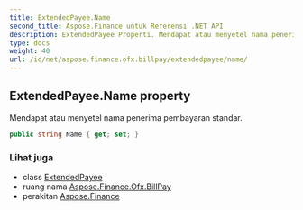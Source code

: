 ```yaml
---
title: ExtendedPayee.Name
second_title: Aspose.Finance untuk Referensi .NET API
description: ExtendedPayee Properti. Mendapat atau menyetel nama penerima pembayaran standar.
type: docs
weight: 40
url: /id/net/aspose.finance.ofx.billpay/extendedpayee/name/
---
```

## ExtendedPayee.Name property

Mendapat atau menyetel nama penerima pembayaran standar.

```csharp
public string Name { get; set; }
```

### Lihat juga

* class [ExtendedPayee](../)
* ruang nama [Aspose.Finance.Ofx.BillPay](../../extendedpayee/)
* perakitan [Aspose.Finance](../../../)



